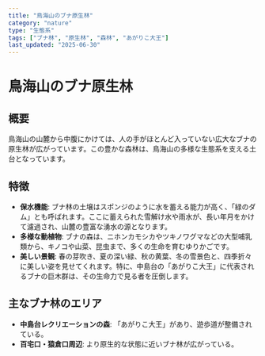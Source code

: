 ```yaml
---
title: "鳥海山のブナ原生林"
category: "nature"
type: "生態系"
tags: ["ブナ林", "原生林", "森林", "あがりこ大王"]
last_updated: "2025-06-30"
---
```


# 鳥海山のブナ原生林

## 概要
鳥海山の山麓から中腹にかけては、人の手がほとんど入っていない広大なブナの原生林が広がっています。この豊かな森林は、鳥海山の多様な生態系を支える土台となっています。

## 特徴
- **保水機能**: ブナ林の土壌はスポンジのように水を蓄える能力が高く、「緑のダム」とも呼ばれます。ここに蓄えられた雪解け水や雨水が、長い年月をかけて濾過され、山麓の豊富な湧水の源となります。
- **多様な動植物**: ブナの森は、ニホンカモシカやツキノワグマなどの大型哺乳類から、キノコや山菜、昆虫まで、多くの生命を育むゆりかごです。
- **美しい景観**: 春の芽吹き、夏の深い緑、秋の黄葉、冬の雪景色と、四季折々に美しい姿を見せてくれます。特に、中島台の「あがりこ大王」に代表されるブナの巨木群は、その生命力で見る者を圧倒します。

## 主なブナ林のエリア
- **中島台レクリエーションの森**: 「あがりこ大王」があり、遊歩道が整備されている。
- **百宅口・猿倉口周辺**: より原生的な状態に近いブナ林が広がっている。